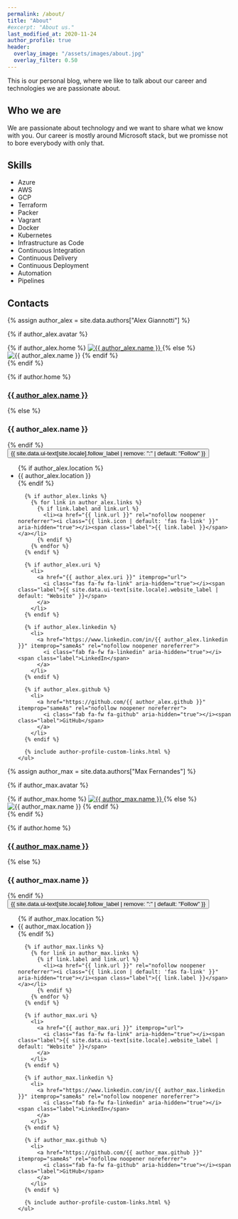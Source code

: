 ```yaml
---
permalink: /about/
title: "About"
#excerpt: "About us."
last_modified_at: 2020-11-24
author_profile: true
header:
  overlay_image: "/assets/images/about.jpg"
  overlay_filter: 0.50
---
```


This is our personal blog, where we like to talk about our career and technologies we are passionate about.

## Who we are

We are passionate about technology and we want to share what we know with you. Our career is mostly around Microsoft stack, but we promisse not to bore everybody with only that.

## Skills

- Azure
- AWS
- GCP
- Terraform
- Packer
- Vagrant
- Docker
- Kubernetes
- Infrastructure as Code
- Continuous Integration
- Continuous Delivery
- Continuous Deployment
- Automation
- Pipelines

## Contacts

<div class="container">
  <p></p>
</div>

<!-- ALEX GIANNOTTI -->
{% assign author_alex = site.data.authors["Alex Giannotti"] %}

<div itemscope itemtype="https://schema.org/Person">

  {% if author_alex.avatar %}
    <div class="author__avatar">
      {% if author_alex.home %}
        <a href="{{ author_alex.home | relative_url }}">
          <img src="{{ author_alex.avatar | relative_url }}" alt="{{ author_alex.name }}" itemprop="image">
        </a>
      {% else %}
        <img src="{{ author_alex.avatar | relative_url }}" alt="{{ author_alex.name }}" itemprop="image">
      {% endif %}
    </div>
  {% endif %}

  <div class="author__content">
    {% if author.home %}
      <a href="{{ author_alex.home | relative_url }}"><h3 class="author__name" itemprop="name">{{ author_alex.name }}</h3></a>
    {% else %}
      <h3 class="author__name" itemprop="name">{{ author_alex.name }}</h3>
    {% endif %}
  </div>

  <div class="author__urls-wrapper">
    <button class="btn btn--inverse">{{ site.data.ui-text[site.locale].follow_label | remove: ":" | default: "Follow" }}</button>
    <ul class="author__urls social-icons">
      {% if author_alex.location %}
        <li itemprop="homeLocation" itemscope itemtype="https://schema.org/Place">
          <i class="fas fa-fw fa-map-marker-alt" aria-hidden="true"></i> <span itemprop="name">{{ author_alex.location }}</span>
        </li>
      {% endif %}

      {% if author_alex.links %}
        {% for link in author_alex.links %}
          {% if link.label and link.url %}
            <li><a href="{{ link.url }}" rel="nofollow noopener noreferrer"><i class="{{ link.icon | default: 'fas fa-link' }}" aria-hidden="true"></i><span class="label">{{ link.label }}</span></a></li>
          {% endif %}
        {% endfor %}
      {% endif %}

      {% if author_alex.uri %}
        <li>
          <a href="{{ author_alex.uri }}" itemprop="url">
            <i class="fas fa-fw fa-link" aria-hidden="true"></i><span class="label">{{ site.data.ui-text[site.locale].website_label | default: "Website" }}</span>
          </a>
        </li>
      {% endif %}

      {% if author_alex.linkedin %}
        <li>
          <a href="https://www.linkedin.com/in/{{ author_alex.linkedin }}" itemprop="sameAs" rel="nofollow noopener noreferrer">
            <i class="fab fa-fw fa-linkedin" aria-hidden="true"></i><span class="label">LinkedIn</span>
          </a>
        </li>
      {% endif %}

      {% if author_alex.github %}
        <li>
          <a href="https://github.com/{{ author_alex.github }}" itemprop="sameAs" rel="nofollow noopener noreferrer">
            <i class="fab fa-fw fa-github" aria-hidden="true"></i><span class="label">GitHub</span>
          </a>
        </li>
      {% endif %}

      {% include author-profile-custom-links.html %}
    </ul>
  </div>
</div>

<div class="container">
  <p></p>
</div>

<!-- MAX FERNANDES -->
{% assign author_max = site.data.authors["Max Fernandes"] %}

<div itemscope itemtype="https://schema.org/Person">

  {% if author_max.avatar %}
    <div class="author__avatar">
      {% if author_max.home %}
        <a href="{{ author_max.home | relative_url }}">
          <img src="{{ author_max.avatar | relative_url }}" alt="{{ author_max.name }}" itemprop="image">
        </a>
      {% else %}
        <img src="{{ author_max.avatar | relative_url }}" alt="{{ author_max.name }}" itemprop="image">
      {% endif %}
    </div>
  {% endif %}

  <div class="author__content">
    {% if author.home %}
      <a href="{{ author_max.home | relative_url }}"><h3 class="author__name" itemprop="name">{{ author_max.name }}</h3></a>
    {% else %}
      <h3 class="author__name" itemprop="name">{{ author_max.name }}</h3>
    {% endif %}
  </div>

  <div class="author__urls-wrapper">
    <button class="btn btn--inverse">{{ site.data.ui-text[site.locale].follow_label | remove: ":" | default: "Follow" }}</button>
    <ul class="author__urls social-icons">
      {% if author_max.location %}
        <li itemprop="homeLocation" itemscope itemtype="https://schema.org/Place">
          <i class="fas fa-fw fa-map-marker-alt" aria-hidden="true"></i> <span itemprop="name">{{ author_max.location }}</span>
        </li>
      {% endif %}

      {% if author_max.links %}
        {% for link in author_max.links %}
          {% if link.label and link.url %}
            <li><a href="{{ link.url }}" rel="nofollow noopener noreferrer"><i class="{{ link.icon | default: 'fas fa-link' }}" aria-hidden="true"></i><span class="label">{{ link.label }}</span></a></li>
          {% endif %}
        {% endfor %}
      {% endif %}

      {% if author_max.uri %}
        <li>
          <a href="{{ author_max.uri }}" itemprop="url">
            <i class="fas fa-fw fa-link" aria-hidden="true"></i><span class="label">{{ site.data.ui-text[site.locale].website_label | default: "Website" }}</span>
          </a>
        </li>
      {% endif %}

      {% if author_max.linkedin %}
        <li>
          <a href="https://www.linkedin.com/in/{{ author_max.linkedin }}" itemprop="sameAs" rel="nofollow noopener noreferrer">
            <i class="fab fa-fw fa-linkedin" aria-hidden="true"></i><span class="label">LinkedIn</span>
          </a>
        </li>
      {% endif %}

      {% if author_max.github %}
        <li>
          <a href="https://github.com/{{ author_max.github }}" itemprop="sameAs" rel="nofollow noopener noreferrer">
            <i class="fab fa-fw fa-github" aria-hidden="true"></i><span class="label">GitHub</span>
          </a>
        </li>
      {% endif %}

      {% include author-profile-custom-links.html %}
    </ul>
  </div>
</div>
